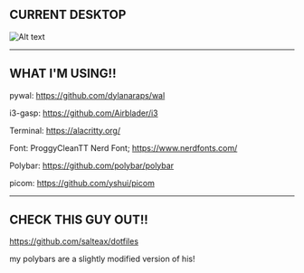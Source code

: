 ## CURRENT DESKTOP


![Alt text](https://i.redd.it/ni5wb28xsrw81.png "a title")

---

## WHAT I'M USING!!

pywal: https://github.com/dylanaraps/wal

i3-gasp: https://github.com/Airblader/i3

Terminal: https://alacritty.org/

Font: ProggyCleanTT Nerd Font; https://www.nerdfonts.com/

Polybar: https://github.com/polybar/polybar

picom: https://github.com/yshui/picom

---
## CHECK THIS GUY OUT!!

https://github.com/salteax/dotfiles

my polybars are a slightly modified version of his!
